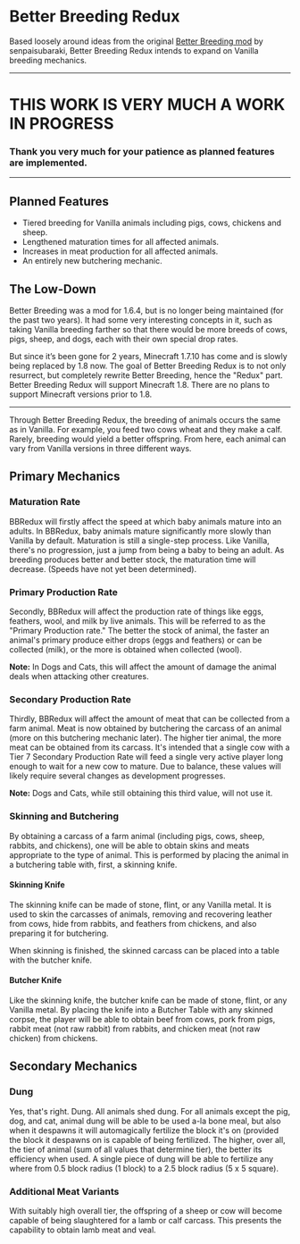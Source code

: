 # Better Breeding Redux #

Based loosely around ideas from the original [Better Breeding mod](http://www.minecraftforum.net/forums/mapping-and-modding/minecraft-mods/1286295-1-6-4-forge-better-breeding-mod) by senpaisubaraki, Better Breeding Redux intends to expand on Vanilla breeding mechanics.

----
# THIS WORK IS VERY MUCH A WORK IN PROGRESS #
### Thank you very much for your patience as planned features are implemented. ###

----

## Planned Features ##
* Tiered breeding for Vanilla animals including pigs, cows, chickens and sheep.
 * Lengthened maturation times for all affected animals.
 * Increases in meat production for all affected animals.
 * An entirely new butchering mechanic.

## The Low-Down ##
Better Breeding was a mod for 1.6.4, but is no longer being maintained (for the past two years).  It had some very interesting concepts in it, such as taking Vanilla breeding farther so that there would be more breeds of cows, pigs, sheep, and dogs, each with their own special drop rates.

But since it’s been gone for 2 years, Minecraft 1.7.10 has come and is slowly being replaced by 1.8 now.  The goal of Better Breeding Redux is to not only resurrect, but completely rewrite Better Breeding, hence the "Redux" part.  Better Breeding Redux will support Minecraft 1.8.  There are no plans to support Minecraft versions prior to 1.8.

----

Through Better Breeding Redux, the breeding of animals occurs the same as in Vanilla.  For example, you feed two cows wheat and they make a calf.  Rarely, breeding would yield a better offspring.  From here, each animal can vary from Vanilla versions in three different ways.

## Primary Mechanics ##

### Maturation Rate ###
BBRedux will firstly affect the speed at which baby animals mature into an adults.  In BBRedux, baby animals mature significantly more slowly than Vanilla by default.  Maturation is still a single-step process.  Like Vanilla, there's no progression, just a jump from being a baby to being an adult.  As breeding produces better and better stock, the maturation time will decrease.  (Speeds have not yet been determined).

### Primary Production Rate ###
Secondly, BBRedux will affect the production rate of things like eggs, feathers, wool, and milk by live animals.  This will be referred to as the "Primary Production rate."  The better the stock of animal, the faster an animal's primary produce either drops (eggs and feathers) or can be collected (milk), or the more is obtained when collected (wool).

**Note:** In Dogs and Cats, this will affect the amount of damage the animal deals when attacking other creatures. 

### Secondary Production Rate ###
Thirdly, BBRedux will affect the amount of meat that can be collected from a farm animal.  Meat is now obtained by butchering the carcass of an animal (more on this butchering mechanic later).  The higher tier animal, the more meat can be obtained from its carcass.  It's intended that a single cow with a Tier 7 Secondary Production Rate will feed a single very active player long enough to wait for a new cow to mature.  Due to balance, these values will likely require several changes as development progresses.

**Note:** Dogs and Cats, while still obtaining this third value, will not use it.

### Skinning and Butchering ###
By obtaining a carcass of a farm animal (including pigs, cows, sheep, rabbits, and chickens), one will be able to obtain skins and meats appropriate to the type of animal.  This is performed by placing the animal in a butchering table with, first, a skinning knife.

#### Skinning Knife ####
The skinning knife can be made of stone, flint, or any Vanilla metal.  It is used to skin the carcasses of animals, removing and recovering leather from cows, hide from rabbits, and feathers from chickens, and also preparing it for butchering.

When skinning is finished, the skinned carcass can be placed into a table with the butcher knife.

#### Butcher Knife ####
Like the skinning knife, the butcher knife can be made of stone, flint, or any Vanilla metal. By placing the knife into a Butcher Table with any skinned corpse, the player will be able to obtain beef from cows, pork from pigs, rabbit meat (not raw rabbit) from rabbits, and chicken meat (not raw chicken) from chickens.

## Secondary Mechanics ##
### Dung ###
Yes, that's right.  Dung.  All animals shed dung.  For all animals except the pig, dog, and cat, animal dung will be able to be used a-la bone meal, but also when it despawns it will automagically fertilize the block it's on (provided the block it despawns on is capable of being fertilized.  The higher, over all, the tier of animal (sum of all values that determine tier), the better its efficiency when used.  A single piece of dung will be able to fertilize any where from 0.5 block radius (1 block) to a 2.5 block radius (5 x 5 square).

### Additional Meat Variants ###
With suitably high overall tier, the offspring of a sheep or cow will become capable of being slaughtered for a lamb or calf carcass.  This presents the capability to obtain lamb meat and veal.